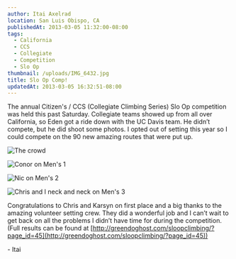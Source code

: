 ```yaml
---
author: Itai Axelrad
location: San Luis Obispo, CA
publishedAt: 2013-03-05 11:32:00-08:00
tags:
  - California
  - CCS
  - Collegiate
  - Competition
  - Slo Op
thumbnail: /uploads/IMG_6432.jpg
title: Slo Op Comp!
updatedAt: 2013-03-05 16:32:51-08:00
---
```


The annual Citizen's / CCS (Collegiate Climbing Series) Slo Op competition was held this past Saturday. Collegiate teams showed up from all over California, so Eden got a ride down with the UC Davis team. He didn’t compete, but he did shoot some photos. I opted out of setting this year so I could compete on the 90 new amazing routes that were put up.

![The crowd](/uploads/IMG_6432.jpg)

![Conor on Men's 1](/uploads/IMG_6449.jpg)

![Nic on Men's 2](/uploads/IMG_6483.jpg)

![Chris and I neck and neck on Men's 3](/uploads/IMG_6515.jpg)

Congratulations to Chris and Karsyn on first place and a big thanks to the amazing volunteer setting crew. They did a wonderful job and I can’t wait to get back on all the problems I didn’t have time for during the competition. (Full results can be found at [http://greendoghost.com/sloopclimbing/?page_id=45](http://greendoghost.com/sloopclimbing/?page_id=45))

\- Itai
